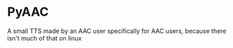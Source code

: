 # PyAAC
A small TTS made by an AAC user specifically for AAC users, because there isn't much of that on linux

